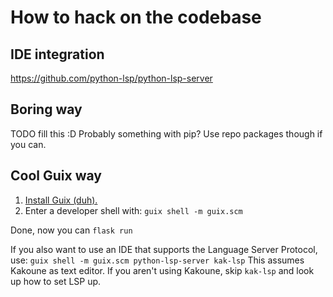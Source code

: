 # How to hack on the codebase

## IDE integration
https://github.com/python-lsp/python-lsp-server

## Boring way
TODO fill this :D
Probably something with pip?
Use repo packages though if you can.

## Cool Guix way
1. [Install Guix (duh).](https://guix.gnu.org/en/manual/devel/en/html_node/Installation.html#Installation)
2. Enter a developer shell with: `guix shell -m guix.scm`

Done, now you can `flask run`

If you also want to use an IDE that supports the Language Server Protocol, use: `guix shell -m guix.scm python-lsp-server kak-lsp`
This assumes Kakoune as text editor. If you aren't using Kakoune, skip `kak-lsp` and look up how to set LSP up.
